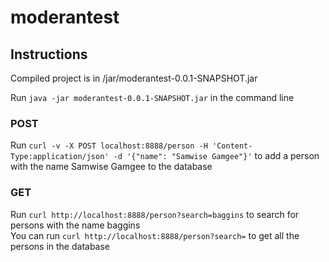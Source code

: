 # moderantest

## Instructions
Compiled project is in /jar/moderantest-0.0.1-SNAPSHOT.jar

Run `java -jar moderantest-0.0.1-SNAPSHOT.jar` in the command line

### POST
Run `curl -v -X POST localhost:8888/person -H 'Content-Type:application/json' -d '{"name": "Samwise Gamgee"}'` to add a person with the name Samwise Gamgee to the database

### GET
Run `curl http://localhost:8888/person?search=baggins` to search for persons with the name baggins <br>
You can run `curl http://localhost:8888/person?search=` to get all the persons in the database
